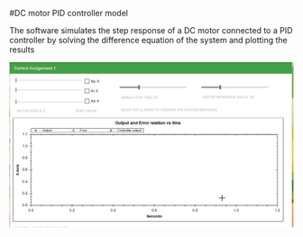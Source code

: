 #DC motor PID controller model

The software simulates the step response of a DC motor connected to a PID controller by solving the difference equation of the system and plotting the results


![gif](https://github.com/ELBe7ery/Control-system-assignments/blob/master/Assignment%201/Assignment_1.gif)
